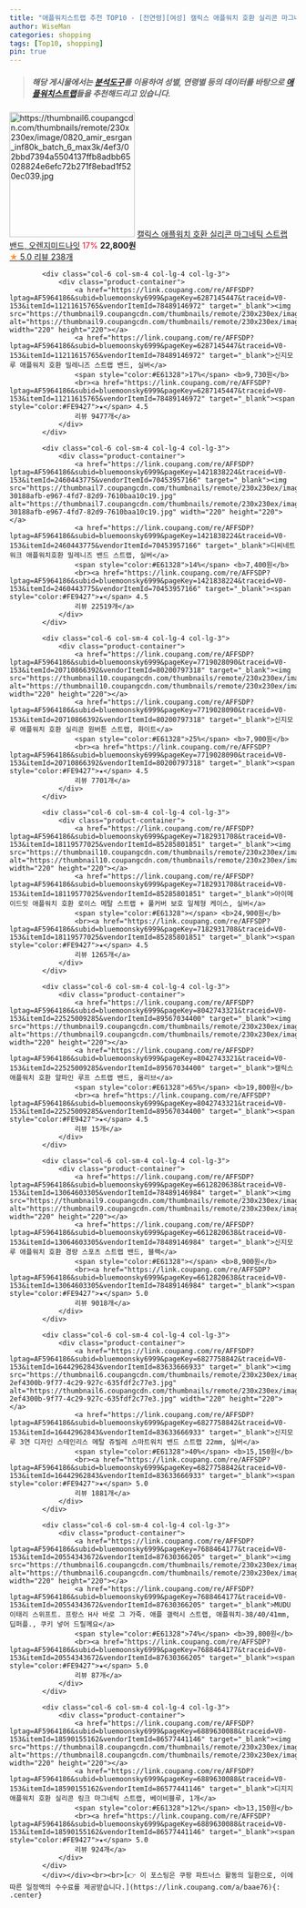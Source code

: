```yaml
---
title: "애플워치스트랩 추천 TOP10 - [전연령][여성] 캘릭스 애플워치 호환 실리콘 마그네틱 스트랩 밴드, 오렌지미드나잇"
author: WiseMan
categories: shopping
tags: [Top10, shopping]
pin: true
---
```


> ##### 해당 게시물에서는 [**분석도구**](https://itemscout.io/)를 이용하여 **성별**, **연령별** 등의 데이터를 바탕으로 [**애플워치스트랩**](https://link.coupang.com/a/baae76)들을 추천해드리고 있습니다.
<div class="container"><div class="row">
            <div class="col-6 col-sm-4 col-lg-4 col-lg-3">
                <div class="product-container">
                    <a href="https://link.coupang.com/re/AFFSDP?lptag=AF5964186&subid=bluemoonsky6999&pageKey=7787630923&traceid=V0-153&itemId=21297125510&vendorItemId=88356864075" target="_blank"><img src="https://thumbnail6.coupangcdn.com/thumbnails/remote/230x230ex/image/0820_amir_esrgan_inf80k_batch_6_max3k/4ef3/02bbd7394a5504137ffb8adbb65028824e6efc72b271f8ebad1f520ec039.jpg" alt="https://thumbnail6.coupangcdn.com/thumbnails/remote/230x230ex/image/0820_amir_esrgan_inf80k_batch_6_max3k/4ef3/02bbd7394a5504137ffb8adbb65028824e6efc72b271f8ebad1f520ec039.jpg" width="220" height="220"></a>
                    <a href="https://link.coupang.com/re/AFFSDP?lptag=AF5964186&subid=bluemoonsky6999&pageKey=7787630923&traceid=V0-153&itemId=21297125510&vendorItemId=88356864075" target="_blank">캘릭스 애플워치 호환 실리콘 마그네틱 스트랩 밴드, 오렌지미드나잇</a>
                    <span style="color:#E61328">17%</span> <b>22,800원</b>
                    <br><a href="https://link.coupang.com/re/AFFSDP?lptag=AF5964186&subid=bluemoonsky6999&pageKey=7787630923&traceid=V0-153&itemId=21297125510&vendorItemId=88356864075" target="_blank"><span style="color:#FE9427">★</span> 5.0
                    리뷰 238개</a>
                </div>
            </div>
            
            <div class="col-6 col-sm-4 col-lg-4 col-lg-3">
                <div class="product-container">
                    <a href="https://link.coupang.com/re/AFFSDP?lptag=AF5964186&subid=bluemoonsky6999&pageKey=6287145447&traceid=V0-153&itemId=11211615765&vendorItemId=78489146972" target="_blank"><img src="https://thumbnail9.coupangcdn.com/thumbnails/remote/230x230ex/image/0820_amir_esrgan_inf80k_batch_0_max3k/7c96/d464f9cf71b3672d394b6ef1297ffc3923928b8cd8801f779edd3ae500ab.jpg" alt="https://thumbnail9.coupangcdn.com/thumbnails/remote/230x230ex/image/0820_amir_esrgan_inf80k_batch_0_max3k/7c96/d464f9cf71b3672d394b6ef1297ffc3923928b8cd8801f779edd3ae500ab.jpg" width="220" height="220"></a>
                    <a href="https://link.coupang.com/re/AFFSDP?lptag=AF5964186&subid=bluemoonsky6999&pageKey=6287145447&traceid=V0-153&itemId=11211615765&vendorItemId=78489146972" target="_blank">신지모루 애플워치 호환 밀레니즈 스트랩 밴드, 실버</a>
                    <span style="color:#E61328">17%</span> <b>9,730원</b>
                    <br><a href="https://link.coupang.com/re/AFFSDP?lptag=AF5964186&subid=bluemoonsky6999&pageKey=6287145447&traceid=V0-153&itemId=11211615765&vendorItemId=78489146972" target="_blank"><span style="color:#FE9427">★</span> 4.5
                    리뷰 9477개</a>
                </div>
            </div>
            
            <div class="col-6 col-sm-4 col-lg-4 col-lg-3">
                <div class="product-container">
                    <a href="https://link.coupang.com/re/AFFSDP?lptag=AF5964186&subid=bluemoonsky6999&pageKey=1421838224&traceid=V0-153&itemId=2460443775&vendorItemId=70453957166" target="_blank"><img src="https://thumbnail7.coupangcdn.com/thumbnails/remote/230x230ex/image/retail/images/8402461737144174-30188afb-e967-4fd7-82d9-7610baa10c19.jpg" alt="https://thumbnail7.coupangcdn.com/thumbnails/remote/230x230ex/image/retail/images/8402461737144174-30188afb-e967-4fd7-82d9-7610baa10c19.jpg" width="220" height="220"></a>
                    <a href="https://link.coupang.com/re/AFFSDP?lptag=AF5964186&subid=bluemoonsky6999&pageKey=1421838224&traceid=V0-153&itemId=2460443775&vendorItemId=70453957166" target="_blank">디씨네트워크 애플워치호환 밀레니즈 밴드 스트랩, 실버</a>
                    <span style="color:#E61328">14%</span> <b>7,400원</b>
                    <br><a href="https://link.coupang.com/re/AFFSDP?lptag=AF5964186&subid=bluemoonsky6999&pageKey=1421838224&traceid=V0-153&itemId=2460443775&vendorItemId=70453957166" target="_blank"><span style="color:#FE9427">★</span> 4.5
                    리뷰 22519개</a>
                </div>
            </div>
            
            <div class="col-6 col-sm-4 col-lg-4 col-lg-3">
                <div class="product-container">
                    <a href="https://link.coupang.com/re/AFFSDP?lptag=AF5964186&subid=bluemoonsky6999&pageKey=7719028090&traceid=V0-153&itemId=20710866392&vendorItemId=80200797318" target="_blank"><img src="https://thumbnail10.coupangcdn.com/thumbnails/remote/230x230ex/image/0820_amir_esrgan_inf80k_batch_0_max3k/1df9/5fb5cd92ad15a35e6e774af9d59d7f1d5c580a14f7562f08021c03b692a8.jpg" alt="https://thumbnail10.coupangcdn.com/thumbnails/remote/230x230ex/image/0820_amir_esrgan_inf80k_batch_0_max3k/1df9/5fb5cd92ad15a35e6e774af9d59d7f1d5c580a14f7562f08021c03b692a8.jpg" width="220" height="220"></a>
                    <a href="https://link.coupang.com/re/AFFSDP?lptag=AF5964186&subid=bluemoonsky6999&pageKey=7719028090&traceid=V0-153&itemId=20710866392&vendorItemId=80200797318" target="_blank">신지모루 애플워치 호환 실리콘 원버튼 스트랩, 화이트</a>
                    <span style="color:#E61328">25%</span> <b>7,900원</b>
                    <br><a href="https://link.coupang.com/re/AFFSDP?lptag=AF5964186&subid=bluemoonsky6999&pageKey=7719028090&traceid=V0-153&itemId=20710866392&vendorItemId=80200797318" target="_blank"><span style="color:#FE9427">★</span> 4.5
                    리뷰 7701개</a>
                </div>
            </div>
            
            <div class="col-6 col-sm-4 col-lg-4 col-lg-3">
                <div class="product-container">
                    <a href="https://link.coupang.com/re/AFFSDP?lptag=AF5964186&subid=bluemoonsky6999&pageKey=7182931708&traceid=V0-153&itemId=18119577025&vendorItemId=85285801851" target="_blank"><img src="https://thumbnail10.coupangcdn.com/thumbnails/remote/230x230ex/image/vendor_inventory/2cfe/1445e814b67e635b6988e07fec564de2f534f0d768dbe67bd8877d635c09.jpg" alt="https://thumbnail10.coupangcdn.com/thumbnails/remote/230x230ex/image/vendor_inventory/2cfe/1445e814b67e635b6988e07fec564de2f534f0d768dbe67bd8877d635c09.jpg" width="220" height="220"></a>
                    <a href="https://link.coupang.com/re/AFFSDP?lptag=AF5964186&subid=bluemoonsky6999&pageKey=7182931708&traceid=V0-153&itemId=18119577025&vendorItemId=85285801851" target="_blank">아이메이드잇 애플워치 호환 로이스 메탈 스트랩 + 풀커버 보호 일체형 케이스, 실버</a>
                    <span style="color:#E61328"></span> <b>24,900원</b>
                    <br><a href="https://link.coupang.com/re/AFFSDP?lptag=AF5964186&subid=bluemoonsky6999&pageKey=7182931708&traceid=V0-153&itemId=18119577025&vendorItemId=85285801851" target="_blank"><span style="color:#FE9427">★</span> 4.5
                    리뷰 1265개</a>
                </div>
            </div>
            
            <div class="col-6 col-sm-4 col-lg-4 col-lg-3">
                <div class="product-container">
                    <a href="https://link.coupang.com/re/AFFSDP?lptag=AF5964186&subid=bluemoonsky6999&pageKey=8042743321&traceid=V0-153&itemId=22525009285&vendorItemId=89567034400" target="_blank"><img src="https://thumbnail9.coupangcdn.com/thumbnails/remote/230x230ex/image/vendor_inventory/8c2e/6c6456280d6e916f02db75098a6f7492c1a9f08010520c3d80a11145eda2.png" alt="https://thumbnail9.coupangcdn.com/thumbnails/remote/230x230ex/image/vendor_inventory/8c2e/6c6456280d6e916f02db75098a6f7492c1a9f08010520c3d80a11145eda2.png" width="220" height="220"></a>
                    <a href="https://link.coupang.com/re/AFFSDP?lptag=AF5964186&subid=bluemoonsky6999&pageKey=8042743321&traceid=V0-153&itemId=22525009285&vendorItemId=89567034400" target="_blank">캘릭스 애플워치 호환 알파인 루프 스트랩 밴드, 올리브</a>
                    <span style="color:#E61328">65%</span> <b>19,800원</b>
                    <br><a href="https://link.coupang.com/re/AFFSDP?lptag=AF5964186&subid=bluemoonsky6999&pageKey=8042743321&traceid=V0-153&itemId=22525009285&vendorItemId=89567034400" target="_blank"><span style="color:#FE9427">★</span> 4.5
                    리뷰 15개</a>
                </div>
            </div>
            
            <div class="col-6 col-sm-4 col-lg-4 col-lg-3">
                <div class="product-container">
                    <a href="https://link.coupang.com/re/AFFSDP?lptag=AF5964186&subid=bluemoonsky6999&pageKey=6612820638&traceid=V0-153&itemId=13064603305&vendorItemId=78489146984" target="_blank"><img src="https://thumbnail9.coupangcdn.com/thumbnails/remote/230x230ex/image/0820_amir_esrgan_inf80k_batch_5_max3k/4384/0856ea5ad708b39d207caff29e3f3fc2d346d0d91b4aa2d1976f6fcffd52.jpg" alt="https://thumbnail9.coupangcdn.com/thumbnails/remote/230x230ex/image/0820_amir_esrgan_inf80k_batch_5_max3k/4384/0856ea5ad708b39d207caff29e3f3fc2d346d0d91b4aa2d1976f6fcffd52.jpg" width="220" height="220"></a>
                    <a href="https://link.coupang.com/re/AFFSDP?lptag=AF5964186&subid=bluemoonsky6999&pageKey=6612820638&traceid=V0-153&itemId=13064603305&vendorItemId=78489146984" target="_blank">신지모루 애플워치 호환 경량 스포츠 스트랩 밴드, 블랙</a>
                    <span style="color:#E61328"></span> <b>8,900원</b>
                    <br><a href="https://link.coupang.com/re/AFFSDP?lptag=AF5964186&subid=bluemoonsky6999&pageKey=6612820638&traceid=V0-153&itemId=13064603305&vendorItemId=78489146984" target="_blank"><span style="color:#FE9427">★</span> 5.0
                    리뷰 9018개</a>
                </div>
            </div>
            
            <div class="col-6 col-sm-4 col-lg-4 col-lg-3">
                <div class="product-container">
                    <a href="https://link.coupang.com/re/AFFSDP?lptag=AF5964186&subid=bluemoonsky6999&pageKey=6827758842&traceid=V0-153&itemId=16442962843&vendorItemId=83633666933" target="_blank"><img src="https://thumbnail6.coupangcdn.com/thumbnails/remote/230x230ex/image/retail/images/2871269433041733-2ef4300b-9f77-4c29-927c-635fdf2c77e3.jpg" alt="https://thumbnail6.coupangcdn.com/thumbnails/remote/230x230ex/image/retail/images/2871269433041733-2ef4300b-9f77-4c29-927c-635fdf2c77e3.jpg" width="220" height="220"></a>
                    <a href="https://link.coupang.com/re/AFFSDP?lptag=AF5964186&subid=bluemoonsky6999&pageKey=6827758842&traceid=V0-153&itemId=16442962843&vendorItemId=83633666933" target="_blank">신지모루 3연 디자인 스테인리스 메탈 쥬빌레 스마트워치 밴드 스트랩 22mm, 실버</a>
                    <span style="color:#E61328">40%</span> <b>15,150원</b>
                    <br><a href="https://link.coupang.com/re/AFFSDP?lptag=AF5964186&subid=bluemoonsky6999&pageKey=6827758842&traceid=V0-153&itemId=16442962843&vendorItemId=83633666933" target="_blank"><span style="color:#FE9427">★</span> 5.0
                    리뷰 1881개</a>
                </div>
            </div>
            
            <div class="col-6 col-sm-4 col-lg-4 col-lg-3">
                <div class="product-container">
                    <a href="https://link.coupang.com/re/AFFSDP?lptag=AF5964186&subid=bluemoonsky6999&pageKey=7688464177&traceid=V0-153&itemId=20554343672&vendorItemId=87630366205" target="_blank"><img src="https://thumbnail6.coupangcdn.com/thumbnails/remote/230x230ex/image/vendor_inventory/bc35/edd5b4cec227332ed699fb0dfd0642b61363003173b09b3c528715bb2115.png" alt="https://thumbnail6.coupangcdn.com/thumbnails/remote/230x230ex/image/vendor_inventory/bc35/edd5b4cec227332ed699fb0dfd0642b61363003173b09b3c528715bb2115.png" width="220" height="220"></a>
                    <a href="https://link.coupang.com/re/AFFSDP?lptag=AF5964186&subid=bluemoonsky6999&pageKey=7688464177&traceid=V0-153&itemId=20554343672&vendorItemId=87630366205" target="_blank">MUDU 이태리 스위프트. 프랑스 H사 바로 그 가죽. 애플 갤럭시 스트랩, 애플워치-38/40/41mm, 딥퍼플., 쿠키 넣어 드릴께요</a>
                    <span style="color:#E61328">74%</span> <b>39,800원</b>
                    <br><a href="https://link.coupang.com/re/AFFSDP?lptag=AF5964186&subid=bluemoonsky6999&pageKey=7688464177&traceid=V0-153&itemId=20554343672&vendorItemId=87630366205" target="_blank"><span style="color:#FE9427">★</span> 5.0
                    리뷰 87개</a>
                </div>
            </div>
            
            <div class="col-6 col-sm-4 col-lg-4 col-lg-3">
                <div class="product-container">
                    <a href="https://link.coupang.com/re/AFFSDP?lptag=AF5964186&subid=bluemoonsky6999&pageKey=6889630088&traceid=V0-153&itemId=18590155162&vendorItemId=86577441146" target="_blank"><img src="https://thumbnail8.coupangcdn.com/thumbnails/remote/230x230ex/image/0820_amir_esrgan_inf80k_batch_0_max3k/359e/0b57ef4f2a71ccd9520897ae5a7cff51167c3b84a434987816a419bb481d.jpg" alt="https://thumbnail8.coupangcdn.com/thumbnails/remote/230x230ex/image/0820_amir_esrgan_inf80k_batch_0_max3k/359e/0b57ef4f2a71ccd9520897ae5a7cff51167c3b84a434987816a419bb481d.jpg" width="220" height="220"></a>
                    <a href="https://link.coupang.com/re/AFFSDP?lptag=AF5964186&subid=bluemoonsky6999&pageKey=6889630088&traceid=V0-153&itemId=18590155162&vendorItemId=86577441146" target="_blank">디지지 애플워치 호환 실리콘 링크 마그네틱 스트랩, 베이비블루, 1개</a>
                    <span style="color:#E61328">12%</span> <b>13,150원</b>
                    <br><a href="https://link.coupang.com/re/AFFSDP?lptag=AF5964186&subid=bluemoonsky6999&pageKey=6889630088&traceid=V0-153&itemId=18590155162&vendorItemId=86577441146" target="_blank"><span style="color:#FE9427">★</span> 5.0
                    리뷰 924개</a>
                </div>
            </div>
            </div></div><br><br>[👉 이 포스팅은 쿠팡 파트너스 활동의 일환으로, 이에 따른 일정액의 수수료를 제공받습니다.](https://link.coupang.com/a/baae76){: .center}